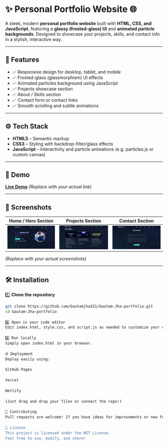 # ✨ Personal Portfolio Website 🌐

A sleek, modern **personal portfolio website** built with **HTML, CSS, and JavaScript**, featuring a **glassy (frosted-glass) UI** and **animated particle backgrounds**. Designed to showcase your projects, skills, and contact info in a stylish, interactive way.

---

## 📌 Features

- ✅ Responsive design for desktop, tablet, and mobile
- ✅ Frosted-glass (glassmorphism) UI effects
- ✅ Animated particles background using JavaScript
- ✅ Projects showcase section
- ✅ About / Skills section
- ✅ Contact form or contact links
- ✅ Smooth scrolling and subtle animations

---

## ⚙️ Tech Stack

- **HTML5** – Semantic markup
- **CSS3** – Styling with backdrop-filter/glass effects
- **JavaScript** – Interactivity and particle animations (e.g. particles.js or custom canvas)

---

## 🚀 Demo

[**Live Demo**](https://gautam-jha-portfolio-wp77.vercel.app/) *(Replace with your actual link)*

---

## 📸 Screenshots

| Home / Hero Section | Projects Section | Contact Section |
|----------------------|------------------|------------------|
| ![Home](image0.png) | ![Projects](Project.png) | ![Contact](Contact.png) |

*(Replace with your actual screenshots)*

---

## 🛠️ Installation

1️⃣ **Clone the repository**  
```bash
git clone https://github.com/Gautamjha321/Gautam-Jha-portfolio.git
cd Gautam-Jha-portfolio

2️⃣ Open in your code editor
Edit index.html, style.css, and script.js as needed to customize your content.

3️⃣ Run locally
Simply open index.html in your browser.

🌐 Deployment
Deploy easily using:

GitHub Pages

Vercel

Netlify

(Just drag and drop your files or connect the repo!)

🤝 Contributing
Pull requests are welcome! If you have ideas for improvements or new features, please open an issue first to discuss what you'd like to change.

📜 License
This project is licensed under the MIT License.
Feel free to use, modify, and share!